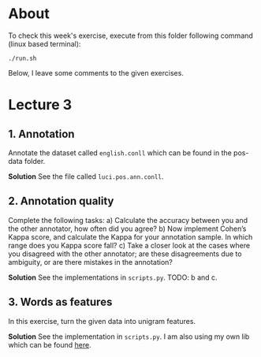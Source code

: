 # About
To check this week's exercise, execute from this folder following command (linux based terminal):

```
./run.sh
```

Below, I leave some comments to the given exercises.

# Lecture 3
## 1. Annotation 
Annotate the dataset called `english.conll` which can be found in the pos-data
folder.

**Solution**
See the file called `luci.pos.ann.conll`.

## 2. Annotation quality

Complete the following tasks:
a) Calculate the accuracy between you and the other annotator, how often did you agree?
b) Now implement Cohen’s Kappa score, and calculate the Kappa for your annotation sample. In which range does you Kappa score fall?
c) Take a closer look at the cases where you disagreed with the other annotator; are these disagreements due to ambiguity, or are there mistakes in the annotation?

**Solution**
See the implementations in `scripts.py`. TODO: b and c.

## 3. Words as features
In this exercise, turn the given data into unigram features.

**Solution**
See the implementation in `scripts.py`. I am also using my own lib which can be
found [here](https://github.com/LudekCizinsky/nano-learn).

